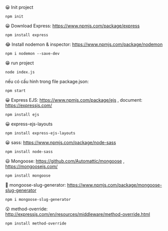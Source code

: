 😀 Init project 
```
npm init
```
😀 Download Express: https://www.npmjs.com/package/express
```
npm install express
```
😂 Install nodemon & inspector: https://www.npmjs.com/package/nodemon
```
npm i nodemon --save-dev
```

😁 run project
```
node index.js
``` 
nếu có cấu hình trong file package.json:
```
npm start
```

😀 Express EJS: https://www.npmjs.com/package/ejs , document: https://expressjs.com/
```
npm install ejs
```
😀 express-ejs-layouts
```
npm install express-ejs-layouts
```

😀 sass: https://www.npmjs.com/package/node-sass
```
npm install node-sass

```
😃 Mongoose: https://github.com/Automattic/mongoose , https://mongoosejs.com/
```
npm install mongoose
```

🤣 mongoose-slug-generator: https://www.npmjs.com/package/mongoose-slug-generator
```
npm i mongoose-slug-generator
```
😮 method-override: http://expressjs.com/en/resources/middleware/method-override.html
```
npm install method-override
```